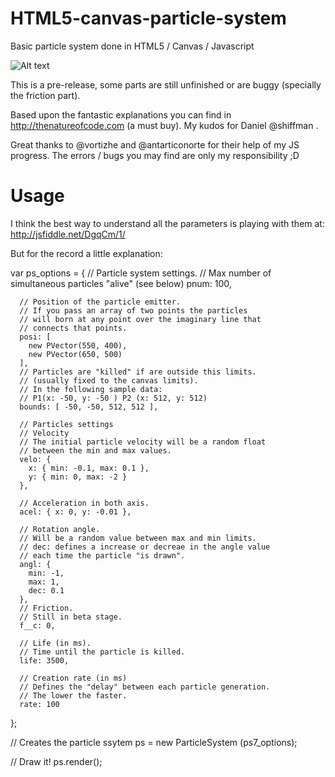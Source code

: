 HTML5-canvas-particle-system
============================

Basic particle system done in HTML5 / Canvas / Javascript

![Alt text](/img/sample.jpg "Optional title")

This is a pre-release, some parts are still unfinished or are buggy (specially the friction part).

Based upon the fantastic explanations you can find in http://thenatureofcode.com (a must buy). My kudos for Daniel @shiffman .

Great thanks to @vortizhe and @antarticonorte for their help of my JS progress. The errors / bugs you may find are only my responsibility ;D


Usage
=====

I think the best way to understand all the parameters is playing with them at: <http://jsfiddle.net/DgqCm/1/>


But for the record a little explanation:

  
  var ps_options = {
      // Particle system settings.
      // Max number of simultaneous particles "alive" (see below)
      pnum: 100, 
      
      // Position of the particle emitter.
      // If you pass an array of two points the particles
      // will born at any point over the imaginary line that
      // connects that points.
      posi: [
        new PVector(550, 400),
        new PVector(650, 500)
      ],
      // Particles are "killed" if are outside this limits.
      // (usually fixed to the canvas limits).
      // In the following sample data:
      // P1(x: -50, y: -50 ) P2 (x: 512, y: 512)
      bounds: [ -50, -50, 512, 512 ],

      // Particles settings
      // Velocity
      // The initial particle velocity will be a random float
      // between the min and max values.
      velo: {
        x: { min: -0.1, max: 0.1 },
        y: { min: 0, max: -2 }
      },

      // Acceleration in both axis.
      acel: { x: 0, y: -0.01 },
         
      // Rotation angle.
      // Will be a random value between max and min limits.
      // dec: defines a increase or decreae in the angle value
      // each time the particle "is drawn".
      angl: {
        min: -1,
        max: 1,
        dec: 0.1
      },
      // Friction.
      // Still in beta stage.
      f__c: 0,
      
      // Life (in ms).
      // Time until the particle is killed.
      life: 3500,
      
      // Creation rate (in ms)
      // Defines the "delay" between each particle generation.
      // The lower the faster.
      rate: 100
  };
  
  // Creates the particle ssytem
  ps = new ParticleSystem (ps7_options);
  
  // Draw it!
  ps.render();
